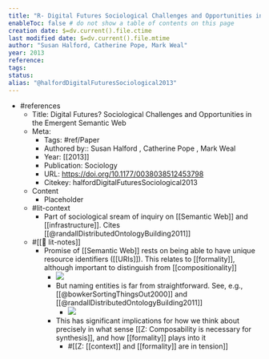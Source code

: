```yaml
---
title: "R- Digital Futures Sociological Challenges and Opportunities in the Emergent Semantic Web"
enableToc: false # do not show a table of contents on this page
creation date: $=dv.current().file.ctime
last modified date: $=dv.current().file.mtime
author: "Susan Halford, Catherine Pope, Mark Weal"
year: 2013
reference: 
tags: 
status: 
alias: "@halfordDigitalFuturesSociological2013"
---
```


- #references
    - Title: Digital Futures? Sociological Challenges and Opportunities in the Emergent Semantic Web
    - Meta:
        - Tags: #ref/Paper
        - Authored by::  Susan Halford ,  Catherine Pope ,  Mark Weal
        - Year: [[2013]]
        - Publication: Sociology
        - URL: https://doi.org/10.1177/0038038512453798
        - Citekey: halfordDigitalFuturesSociological2013
    - Content
        - Placeholder
    - #lit-context
        - Part of sociological sream of inquiry on [[Semantic Web]] and [[infrastructure]]. Cites [[@randallDistributedOntologyBuilding2011]]
    - #[[📝 lit-notes]]
        - Promise of [[Semantic Web]] rests on being able to have unique resource identifiers ([[URIs]]). This relates to [[formality]], although important to distinguish from [[compositionality]]
            - ![](https://firebasestorage.googleapis.com/v0/b/firescript-577a2.appspot.com/o/imgs%2Fapp%2Fmegacoglab%2FM3PpiGtvzg.png?alt=media&token=e0783be4-c6dd-40fa-b76f-0805b1eb42b7)
            - But naming entities is far from straightforward. See, e.g., [[@bowkerSortingThingsOut2000]] and [[@randallDistributedOntologyBuilding2011]]
                - ![](https://firebasestorage.googleapis.com/v0/b/firescript-577a2.appspot.com/o/imgs%2Fapp%2Fmegacoglab%2FzYhdbtf4dB.png?alt=media&token=e9d60c6d-358e-4620-880d-e7cdf6360d82)
            - This has significant implications for how we think about precisely in what sense [[Z: Composability is necessary for synthesis]], and how [[formality]] plays into it
                - #[[Z: [[context]] and [[formality]] are in tension]]
